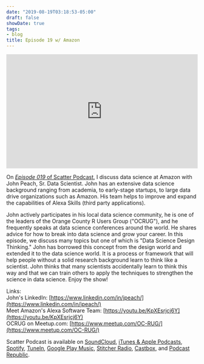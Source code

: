 ```yaml
---
date: "2019-08-19T03:18:53-05:00"
draft: false
showDate: true
tags:
- blog
title: Episode 19 w/ Amazon
---
```


<iframe width="100%" height="300" scrolling="no" frameborder="no" allow="autoplay" src="https://w.soundcloud.com/player/?url=https%3A//api.soundcloud.com/tracks/659267984&color=%23ff5500&auto_play=false&hide_related=false&show_comments=true&show_user=true&show_reposts=false&show_teaser=true&visual=true"></iframe>
<br/>

On [_Episode 019_ of Scatter Podcast](https://soundcloud.com/scatterpodcast/episode-019), I discuss data science at Amazon with John Peach, Sr. Data Scientist. John has an extensive data science background ranging from academia, to early-stage startups, to large data drive organizations such as Amazon. His team helps to improve and expand the capabilities of Alexa Skills (third party applications).

John actively participates in his local data science community, he is one of the leaders of the Orange County R Users Group ("OCRUG"), and he frequently speaks at data science conferences around the world. He shares advice for how to break into data science and grow your career. In this episode, we discuss many topics but one of which is "Data Science Design Thinking." John has borrowed this concept from the design world and extended it to the data science world. It is a process or framework that will help people without a solid research background learn to think like a scientist. John thinks that many scientists accidentally learn to think this way and that we can train others to apply the techniques to strengthen the science in data science. Enjoy the show!

Links:
<br/>John's LinkedIn: [https://www.linkedin.com/in/jpeach/](https://www.linkedin.com/in/jpeach/)
<br/>Meet Amazon's Alexa Software Team: [https://youtu.be/KpXEsrjcj6Y](https://youtu.be/KpXEsrjcj6Y)
<br/>OCRUG on Meetup.com: [https://www.meetup.com/OC-RUG/](https://www.meetup.com/OC-RUG/)

Scatter Podcast is available on [SoundCloud](https://soundcloud.com/scatterpodcast), [iTunes & Apple Podcasts](https://podcasts.apple.com/us/podcast/scatter-podcast/id1458544194), [Spotify](https://open.spotify.com/show/64UpJwByrdsrLSYObuEeHx?si=n_UlBzrYQv6ptBjeXfSOsw), [TuneIn](https://tunein.com/podcasts/Business--Economics-Podcasts/Scatter-Podcast-p1216105/), [Google Play Music](https://playmusic.app.goo.gl/?ibi=com.google.PlayMusic&isi=691797987&ius=googleplaymusic&apn=com.google.android.music&link=https://play.google.com/music/m/Iqayzaqkmvhu5op3yehzbj5bus4?t%3DScatter_Podcast%26pcampaignid%3DMKT-na-all-co-pr-mu-pod-16), [Stitcher Radio](https://www.stitcher.com/podcast/scatter-podcast/httpssoundcloudcomscatterpodcast), [Castbox](https://castbox.fm/channel/id2083174), and [Podcast Republic](https://www.podcastrepublic.net/podcast/1458544194).